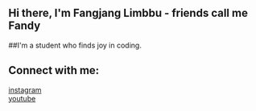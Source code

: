 ## Hi there, I'm Fangjang Limbbu - friends call me Fandy

##I'm a student who finds joy in coding.

## Connect with me:
[instagram] 
<br />
[youtube]
<br />
<br />

[instagram]: https://www.instagram.com/fangjang_/
[youtube]: https://www.youtube.com/channel/UCDk3xSXEXgJwuI1PEcCD3nQ
